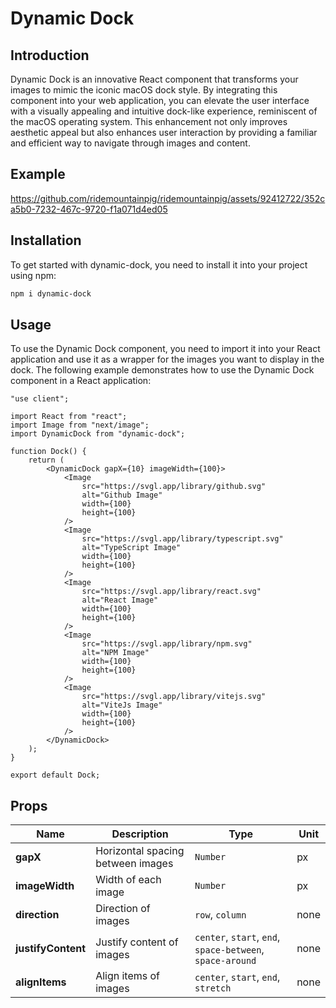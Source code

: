 # Dynamic Dock

## Introduction

Dynamic Dock is an innovative React component that transforms your images to mimic the iconic macOS dock style. By integrating this component into your web application, you can elevate the user interface with a visually appealing and intuitive dock-like experience, reminiscent of the macOS operating system. This enhancement not only improves aesthetic appeal but also enhances user interaction by providing a familiar and efficient way to navigate through images and content.

## Example

https://github.com/ridemountainpig/ridemountainpig/assets/92412722/352ca5b0-7232-467c-9720-f1a071d4ed05

## Installation

To get started with dynamic-dock, you need to install it into your project using npm:

```bash
npm i dynamic-dock
```

## Usage

To use the Dynamic Dock component, you need to import it into your React application and use it as a wrapper for the images you want to display in the dock. The following example demonstrates how to use the Dynamic Dock component in a React application:

```tsx
"use client";

import React from "react";
import Image from "next/image";
import DynamicDock from "dynamic-dock";

function Dock() {
    return (
        <DynamicDock gapX={10} imageWidth={100}>
            <Image
                src="https://svgl.app/library/github.svg"
                alt="Github Image"
                width={100}
                height={100}
            />
            <Image
                src="https://svgl.app/library/typescript.svg"
                alt="TypeScript Image"
                width={100}
                height={100}
            />
            <Image
                src="https://svgl.app/library/react.svg"
                alt="React Image"
                width={100}
                height={100}
            />
            <Image
                src="https://svgl.app/library/npm.svg"
                alt="NPM Image"
                width={100}
                height={100}
            />
            <Image
                src="https://svgl.app/library/vitejs.svg"
                alt="ViteJs Image"
                width={100}
                height={100}
            />
        </DynamicDock>
    );
}

export default Dock;
```

## Props

| Name               | Description                       | Type                                                      | Unit |
| ------------------ | --------------------------------- | --------------------------------------------------------- | ---- |
| **gapX**           | Horizontal spacing between images | `Number`                                                  | px   |
| **imageWidth**     | Width of each image               | `Number`                                                  | px   |
| **direction**      | Direction of images               | `row`, `column`                                           | none |
| **justifyContent** | Justify content of images         | `center`, `start`, `end`, `space-between`, `space-around` | none |
| **alignItems**     | Align items of images             | `center`, `start`, `end`, `stretch`                       | none |
